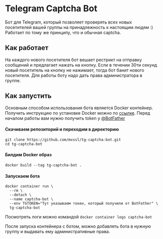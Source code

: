 # Telegram Captcha Bot

Бот для Telegram, который позволяет проверять всех новых посетителей вашей группы на принадлежность к настоящим людям :)
Работает по тому же принципу, что и обычная captcha.

## Как работает
На каждого нового посетителя бот вешает рестрикт на отправку сообщений и предлагает нажать на кнопку. Если в течении 30ти секунд новый посетитель на кнопку не нажимает, тогда бот банит нового посетителя. Для работы боту надо дать права администратора в группе.

## Как запустить
Основным способом использования бота является Docker контейнер. Получить инструкцию по установке Docker можно по [ссылке](https://docs.docker.com/install/). Перед началом работы вам нужно получить token у [@BotFather](https://t.me/BotFather)

#### Скачиваем репозиторий и переходим в директорию
```
git clone https://github.com/mxssl/tg-captcha-bot.git
cd tg-captcha-bot
```

#### Билдим Docker образ
```
docker build --tag tg-captcha-bot .
```

#### Запускаем бота
```
docker container run \
  --rm \
  --detach \
  --name captcha-bot \
  --env TGTOKEN="Тут указываем токен, который получили от BotFather" \
  tg-captcha-bot
```

Посмотреть логи можно командой `docker container logs captcha-bot`

После запуска контейнера с ботом, можно добавлять бота в нужную группу и выдавать ему административные права.
